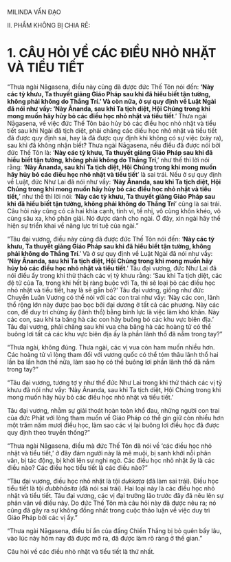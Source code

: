 MILINDA VẤN ĐẠO

II. PHẨM KHÔNG BỊ CHIA RẼ:

# 1. CÂU HỎI VỀ CÁC ĐIỀU NHỎ NHẶT VÀ TIỂU TIẾT

“Thưa ngài Nāgasena, điều này cũng đã được đức Thế Tôn nói đến: **‘Này các tỳ khưu, Ta thuyết giảng Giáo Pháp sau khi đã hiểu biết tận tường, không phải không do Thắng Trí.’ Và còn nữa, ở sự quy định về Luật Ngài đã nói như vầy: ‘Này Ānanda, sau khi Ta tịch diệt, Hội Chúng trong khi mong muốn hãy hủy bỏ các điều học nhỏ nhặt và tiểu tiết**.’ Thưa ngài Nāgasena, về việc đức Thế Tôn bảo hủy bỏ các điều học nhỏ nhặt và tiểu tiết sau khi Ngài đã tịch diệt, phải chăng các điều học nhỏ nhặt và tiểu tiết đã được quy định sai, hay là đã được quy định khi không có sự việc (xảy ra), sau khi đã không nhận biết? Thưa ngài Nāgasena, nếu điều đã được nói bởi đức Thế Tôn là: ‘**Này các tỳ khưu, Ta thuyết giảng Giáo Pháp sau khi đã hiểu biết tận tường, không phải không do Thắng Trí**,’ như thế thì lời nói rằng: ‘**Này Ānanda, sau khi Ta tịch diệt, Hội Chúng trong khi mong muốn hãy hủy bỏ các điều học nhỏ nhặt và tiểu tiết**’ là sai trái. Nếu ở sự quy định về Luật, đức Như Lai đã nói như vầy: ‘**Này Ānanda, sau khi Ta tịch diệt, Hội Chúng trong khi mong muốn hãy hủy bỏ các điều học nhỏ nhặt và tiểu tiết,**’ như thế thì lời nói: ‘**Này các tỳ khưu, Ta thuyết giảng Giáo Pháp sau khi đã hiểu biết tận tường, không phải không do Thắng Trí**’ cũng là sai trái. Câu hỏi này cũng có cả hai khía cạnh, tinh vi, tế nhị, vô cùng khôn khéo, vô cùng sâu xa, khó phân giải. Nó được dành cho ngài. Ở đây, xin ngài hãy thể hiện sự triển khai về năng lực trí tuệ của ngài.”

“Tâu đại vương, điều này cũng đã được đức Thế Tôn nói đến: ‘**Này các tỳ khưu, Ta thuyết giảng Giáo Pháp sau khi đã hiểu biết tận tường, không phải không do Thắng Trí**.’ Và ở sự quy định về Luật Ngài đã nói như vầy: **‘Này Ānanda, sau khi Ta tịch diệt, Hội Chúng trong khi mong muốn hãy hủy bỏ các điều học nhỏ nhặt và tiểu tiết**.’ Tâu đại vương, đức Như Lai đã nói điều ấy trong khi thử thách các vị tỳ khưu rằng: ‘Sau khi Ta tịch diệt, các đệ tử của Ta, trong khi hết bị ràng buộc với Ta, thì sẽ loại bỏ các điều học nhỏ nhặt và tiểu tiết, hay là sẽ gắn bó?’ Tâu đại vương, giống như đức Chuyển Luân Vương có thể nói với các con trai như vầy: ‘Này các con, lãnh thổ rộng lớn này được bao bọc bởi đại dương ở tất cả các phương. Này các con, để duy trì chừng ấy (lãnh thổ) bằng binh lực là việc làm khó khăn. Này các con, sau khi ta băng hà các con hãy buông bỏ các khu vực biên địa.’ Tâu đại vương, phải chăng sau khi vua cha băng hà các hoàng tử có thể buông lơi tất cả các khu vực biên địa ấy là phần lãnh thổ đã nắm trong tay?”

“Thưa ngài, không đúng. Thưa ngài, các vị vua còn ham muốn nhiều hơn. Các hoàng tử vì lòng tham đối với vương quốc có thể tóm thâu lãnh thổ hai lần ba lần hơn thế nữa, làm sao họ có thể buông lơi phần lãnh thổ đã nắm trong tay?”

“Tâu đại vương, tương tợ y như thế đức Như Lai trong khi thử thách các vị tỳ khưu đã nói như vầy: ‘Này Ānanda, sau khi Ta tịch diệt, Hội Chúng trong khi mong muốn hãy hủy bỏ các điều học nhỏ nhặt và tiểu tiết.’

Tâu đại vương, nhằm sự giải thoát hoàn toàn khổ đau, những người con trai của đức Phật với lòng tham muốn về Giáo Pháp có thể gìn giữ còn nhiều hơn một trăm năm mươi điều học, làm sao các vị lại buông lơi điều học đã được quy định theo truyền thống?”

“Thưa ngài Nāgasena, điều mà đức Thế Tôn đã nói về ‘các điều học nhỏ nhặt và tiểu tiết,’ ở đây đám người này là mê muội, bị sanh khởi nỗi phân vân, bị tác động, bị khởi lên sự nghi ngờ. Các điều học nhỏ nhặt ấy là các điều nào? Các điều học tiểu tiết là các điều nào?”

“Tâu đại vương, điều học nhỏ nhặt là tội _dukkaṭa_ (đã làm sai trái). Điều học tiểu tiết là tội _dubbhāsita_ (đã nói sai trái). Hai loại này là các điều học nhỏ nhặt và tiểu tiết. Tâu đại vương, các vị đại trưởng lão trước đây đã nêu lên sự phân vân về điều này. Do đức Thế Tôn mà câu hỏi này đã được nêu ra; nó cũng đã gây ra sự không đồng nhất trong cuộc thảo luận về việc duy trì Giáo Pháp bởi các vị ấy.”

“Thưa ngài Nāgasena, điều bí ẩn của đấng Chiến Thắng bị bỏ quên bấy lâu, vào lúc này hôm nay đã được mở ra, đã được làm rõ ràng ở thế gian.”

Câu hỏi về các điều nhỏ nhặt và tiểu tiết là thứ nhất.
